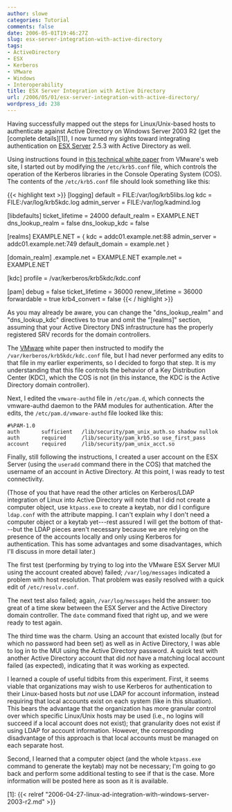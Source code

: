 ```yaml
---
author: slowe
categories: Tutorial
comments: false
date: 2006-05-01T19:46:27Z
slug: esx-server-integration-with-active-directory
tags:
- ActiveDirectory
- ESX
- Kerberos
- VMware
- Windows
- Interoperability
title: ESX Server Integration with Active Directory
url: /2006/05/01/esx-server-integration-with-active-directory/
wordpress_id: 238
---
```


Having successfully mapped out the steps for Linux/Unix-based hosts to authenticate against Active Directory on Windows Server 2003 R2 (get the [complete details][1]), I now turned my sights toward integrating authentication on [ESX Server](http://www.vmware.com/products/esx/) 2.5.3 with Active Directory as well.

Using instructions found in [this technical white paper](http://www.vmware.com/pdf/esx_authentication_AD.pdf) from VMware's web site, I started out by modifying the `/etc/krb5.conf` file, which controls the operation of the Kerberos libraries in the Console Operating System (COS).  The contents of the `/etc/krb5.conf` file should look something like this:

{{< highlight text >}}
[logging]
 default = FILE:/var/log/krb5libs.log
 kdc = FILE:/var/log/krb5kdc.log
 admin_server = FILE:/var/log/kadmind.log

[libdefaults]
 ticket_lifetime = 24000
 default_realm = EXAMPLE.NET
 dns_lookup_realm = false
 dns_lookup_kdc = false

[realms]
 EXAMPLE.NET = {
  kdc = addc01.example.net:88
  admin_server = addc01.example.net:749
  default_domain = example.net
 }

[domain_realm]
 .example.net = EXAMPLE.NET
 example.net = EXAMPLE.NET

[kdc]
 profile = /var/kerberos/krb5kdc/kdc.conf

[pam]
 debug = false
 ticket_lifetime = 36000
 renew_lifetime = 36000
 forwardable = true
 krb4_convert = false
{{< / highlight >}}

As you may already be aware, you can change the "dns_lookup_realm" and "dns_lookup_kdc" directives to true and omit the "[realms]" section, assuming that your Active Directory DNS infrastructure has the properly registered SRV records for the domain controllers.

The [VMware](http://www.vmware.com/) white paper then instructed to modify the `/var/kerberos/krb5kdc/kdc.conf` file, but I had never performed any edits to that file in my earlier experiments, so I decided to forgo that step. It is my understanding that this file controls the behavior of a Key Distribution Center (KDC), which the COS is not (in this instance, the KDC is the Active Directory domain controller).

Next, I edited the `vmware-authd` file in `/etc/pam.d`, which connects the vmware-authd daemon to the PAM modules for authentication. After the edits, the `/etc/pam.d/vmware-authd` file looked like this:

    #%PAM-1.0
    auth       sufficient   /lib/security/pam_unix_auth.so shadow nullok
    auth       required     /lib/security/pam_krb5.so use_first_pass
    account    required     /lib/security/pam_unix_acct.so

Finally, still following the instructions, I created a user account on the ESX Server (using the `useradd` command there in the COS) that matched the username of an account in Active Directory. At this point, I was ready to test connectivity.

(Those of you that have read the other articles on Kerberos/LDAP integration of Linux into Active Directory will note that I did not create a computer object, use `ktpass.exe` to create a keytab, nor did I configure `ldap.conf` with the attribute mapping. I can't explain why I don't need a computer object or a keytab yet---rest assured I will get the bottom of that---but the LDAP pieces aren't necessary because we are relying on the presence of the accounts locally and only using Kerberos for authentication. This has some advantages and some disadvantages, which I'll discuss in more detail later.)

The first test (performing by trying to log into the VMware ESX Server MUI using the account created above) failed; `/var/log/messages` indicated a problem with host resolution. That problem was easily resolved with a quick edit of `/etc/resolv.conf`.

The next test also failed; again, `/var/log/messages` held the answer: too great of a time skew between the ESX Server and the Active Directory domain controller. The `date` command fixed that right up, and we were ready to test again.

The third time was the charm. Using an account that existed locally (but for which no password had been set) as well as in Active Directory, I was able to log in to the MUI using the Active Directory password. A quick test with another Active Directory account that did _not_ have a matching local account failed (as expected), indicating that it was working as expected.

I learned a couple of useful tidbits from this experiment. First, it seems viable that organizations may wish to use Kerberos for authentication to their Linux-based hosts but _not_ use LDAP for account information, instead requiring that local accounts exist on each system (like in this situation). This bears the advantage that the organization has more granular control over which specific Linux/Unix hosts may be used (i.e., no logins will succeed if a local account does not exist); that granularity does not exist if using LDAP for account information. However, the corresponding disadvantage of this approach is that local accounts must be managed on each separate host.

Second, I learned that a computer object (and the whole `ktpass.exe` command to generate the keytab) may not be necessary; I'm going to go back and perform some additional testing to see if that is the case. More information will be posted here as soon as it is available.

[1]: {{< relref "2006-04-27-linux-ad-integration-with-windows-server-2003-r2.md" >}}